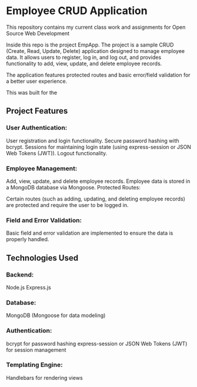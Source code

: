 # Employee CRUD Application
This repository contains my current class work and assignments for Open Source Web Development


Inside this repo is the project EmpApp. The project is a sample CRUD (Create, Read, Update, Delete) application designed to manage employee data. It allows users to register, log in, and log out, and provides functionality to add, view, update, and delete employee records.

The application features protected routes and basic error/field validation for a better user experience.

This was built for the

## Project Features

### User Authentication:

User registration and login functionality.
Secure password hashing with bcrypt.
Sessions for maintaining login state (using express-session or JSON Web Tokens (JWT)).
Logout functionality.

### Employee Management:

Add, view, update, and delete employee records.
Employee data is stored in a MongoDB database via Mongoose.
Protected Routes:

Certain routes (such as adding, updating, and deleting employee records) are protected and require the user to be logged in.

### Field and Error Validation:

Basic field and error validation are implemented to ensure the data is properly handled.

## Technologies Used

### Backend:

Node.js
Express.js

### Database:

MongoDB (Mongoose for data modeling)

### Authentication:

bcrypt for password hashing
express-session or JSON Web Tokens (JWT) for session management

### Templating Engine:

Handlebars for rendering views